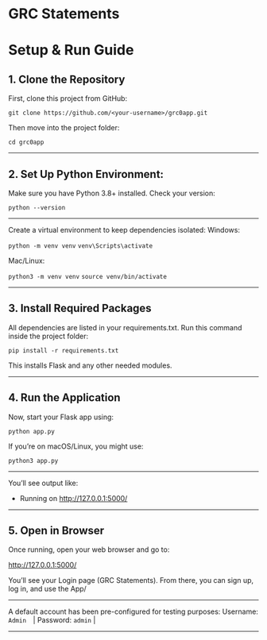 # GRC Statements
# Setup & Run Guide

## 1. Clone the Repository
First, clone this project from GitHub:

`git clone https://github.com/<your-username>/grc0app.git`

Then move into the project folder:

`cd grc0app`

---------------------------------------------------------------------------------------------

## 2. Set Up Python Environment:
Make sure you have Python 3.8+ installed.
Check your version:

`python --version`

---------------------------------------------------------------------------------------------

Create a virtual environment to keep dependencies isolated:
Windows:

`python -m venv venv`
`venv\Scripts\activate`

Mac/Linux:

`python3 -m venv venv`
`source venv/bin/activate`

---------------------------------------------------------------------------------------------

## 3. Install Required Packages
All dependencies are listed in your requirements.txt.
Run this command inside the project folder:

`pip install -r requirements.txt`

This installs Flask and any other needed modules.

---------------------------------------------------------------------------------------------


## 4. Run the Application
Now, start your Flask app using:

`python app.py`

If you’re on macOS/Linux, you might use:

`python3 app.py`

---------------------------------------------------------------------------------------------

You’ll see output like:
 * Running on http://127.0.0.1:5000/


---------------------------------------------------------------------------------------------


## 5. Open in Browser

Once running, open your web browser and go to:

http://127.0.0.1:5000/


You’ll see your Login page (GRC Statements).
From there, you can sign up, log in, and use the App/

---------------------------------------------------------------------------------------------

A default account has been pre-configured for testing purposes:
Username: `Admin` |
Password: `admin` |

---------------------------------------------------------------------------------------------
